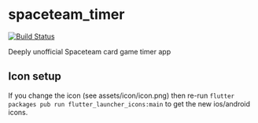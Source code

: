 # spaceteam_timer
[![Build Status](https://travis-ci.org/palfrey/spaceteam-timer.svg?branch=master)](https://travis-ci.org/palfrey/spaceteam-timer)

Deeply unofficial Spaceteam card game timer app

## Icon setup

If you change the icon (see assets/icon/icon.png) then re-run `flutter packages pub run flutter_launcher_icons:main` to get the new ios/android icons.